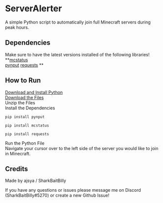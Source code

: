 # ServerAlerter
A simple Python script to automatically join full Minecraft servers during peak hours.

## Dependencies
Make sure to have the latest versions installed of the following libraries!
**[mcstatus](https://github.com/Dinnerbone/mcstatus) <br />
[pynput](https://pypi.org/project/pynput/)
[requests](https://pypi.org/project/requests/)
**

## How to Run
[Download and Install Python](https://www.python.org/) <br />
[Download the Files](https://github.com/ajsya/ServerAlerter/archive/refs/heads/main.zip) <br />
Unzip the Files <br />
Install the Dependencies <br />
```
pip install pynput
```
```
pip install mcstatus
```
```
pip install requests
```
Run the Python File <br />
Navigate your cursor over to the left side of the server you would like to join in Minecraft.
## Credits
Made by ajsya / SharkBaitBilly

If you have any questions or issues please message me on Discord (SharkBaitBilly#5270) or create a new Github Issue!
